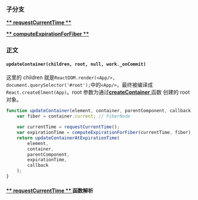### 子分支

[**\*\* requestCurrentTime \*\*** ](./requestCurrentTime.md)

[**\*\* computeExpirationForFiber \*\*** ](./computeExpirationForFiber.md)

### 正文

#### `updateContainer(children, root, null, work._onCommit)`

这里的 children 就是`ReactDOM.render(<App/>, document.querySelector('#root');`中的`<App/>`，最终被编译成`React.createElment(App)`。root 参数为通过[**createContainer** ](./createContainer.md)函数 创建的 root 对象。

```javascript
function updateContainer(element, container, parentComponent, callback) {
    var fiber = container.current; // FiberNode

    var currentTime = requestCurrentTime();
    var expirationTime = computeExpirationForFiber(currentTime, fiber);
    return updateContainerAtExpirationTime(
        element,
        container,
        parentComponent,
        expirationTime,
        callback
    );
}
```

#### [**\*\* requestCurrentTime \*\*** ](./requestCurrentTime.md) 函数解析
